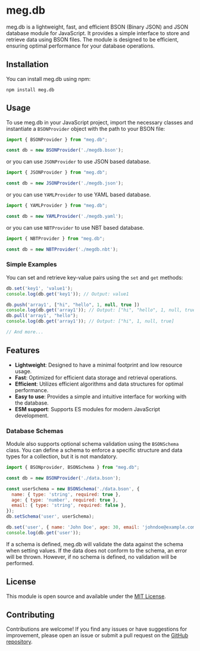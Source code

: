 # meg.db

meg.db is a lightweight, fast, and efficient BSON (Binary JSON) and JSON database module for JavaScript. It provides a simple interface to store and retrieve data using BSON files. The module is designed to be efficient, ensuring optimal performance for your database operations.

## Installation

You can install meg.db using npm:

```shell
npm install meg.db
```

## Usage

To use meg.db in your JavaScript project, import the necessary classes and instantiate a `BSONProvider` object with the path to your BSON file:

```javascript
import { BSONProvider } from "meg.db";

const db = new BSONProvider('./megdb.bson');
```

or you can use `JSONProvider` to use JSON based database.
```javascript
import { JSONProvider } from "meg.db";

const db = new JSONProvider('./megdb.json');
```

or you can use `YAMLProvider` to use YAML based database.
```javascript
import { YAMLProvider } from "meg.db";

const db = new YAMLProvider('./megdb.yaml');
```

or you can use `NBTProvider` to use NBT based database.
```javascript
import { NBTProvider } from "meg.db";

const db = new NBTProvider('./megdb.nbt');
```

### Simple Examples

You can set and retrieve key-value pairs using the `set` and `get` methods:

```javascript
db.set('key1', 'value1');
console.log(db.get('key1')); // Output: value1

db.push('array1', ["hi", "hello", 1, null, true ])
console.log(db.get('array1')); // Output: ["hi", "hello", 1, null, true]
db.pull('array1', "hello");
console.log(db.get('array1')); // Output: ["hi", 1, null, true]

// And more...
```

## Features

- **Lightweight**: Designed to have a minimal footprint and low resource usage.
- **Fast**: Optimized for efficient data storage and retrieval operations.
- **Efficient**: Utilizes efficient algorithms and data structures for optimal performance.
- **Easy to use**: Provides a simple and intuitive interface for working with the database.
- **ESM support**: Supports ES modules for modern JavaScript development.

### Database Schemas

Module also supports optional schema validation using the `BSONSchema` class. You can define a schema to enforce a specific structure and data types for a collection, but it is not mandatory.

```javascript
import { BSONprovider, BSONSchema } from "meg.db";

const db = new BSONProvider('./data.bson');

const userSchema = new BSONSchema('./data.bson', {
  name: { type: 'string', required: true },
  age: { type: 'number', required: true },
  email: { type: 'string', required: false },
});
db.setSchema('user', userSchema);

db.set('user', { name: 'John Doe', age: 30, email: 'johndoe@example.com' });
console.log(db.get('user'));
```

If a schema is defined, meg.db will validate the data against the schema when setting values. If the data does not conform to the schema, an error will be thrown. However, if no schema is defined, no validation will be performed.

## License

This module is open source and available under the [MIT License](https://opensource.org/licenses/MIT).

## Contributing

Contributions are welcome! If you find any issues or have suggestions for improvement, please open an issue or submit a pull request on the [GitHub repository](https://github.com/MegalithOffical/meg.db/issues).
